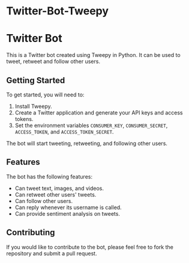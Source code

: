 # Twitter-Bot-Tweepy


# Twitter Bot

This is a Twitter bot created using Tweepy in Python. It can be used to tweet, retweet and follow other users.

## Getting Started

To get started, you will need to:

1. Install Tweepy.
2. Create a Twitter application and generate your API keys and access tokens.
3. Set the environment variables `CONSUMER_KEY`, `CONSUMER_SECRET`, `ACCESS_TOKEN`, and `ACCESS_TOKEN_SECRET`.



The bot will start tweeting, retweeting, and following other users.

## Features

The bot has the following features:

* Can tweet text, images, and videos.
* Can retweet other users' tweets.
* Can follow other users.
* Can reply whenever its username is called.
* Can provide sentiment analysis on tweets.

## Contributing

If you would like to contribute to the bot, please feel free to fork the repository and submit a pull request.

